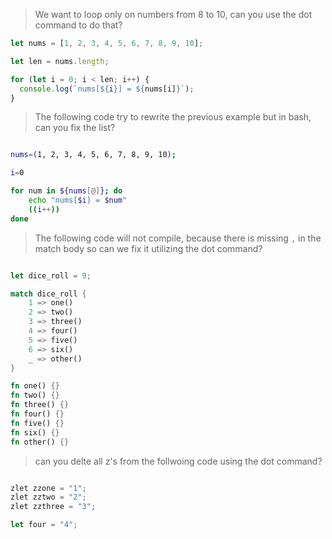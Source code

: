 > We want to loop only on numbers from 8 to 10, can you use the dot command to do that?

```js
let nums = [1, 2, 3, 4, 5, 6, 7, 8, 9, 10];

let len = nums.length;

for (let i = 0; i < len; i++) {
  console.log(`nums[${i}] = ${nums[i]}`);
}
```

> The following code try to rewrite the previous example but in bash, can you fix the list?

```bash

nums=(1, 2, 3, 4, 5, 6, 7, 8, 9, 10);

i=0

for num in ${nums[@]}; do
    echo "nums[$i] = $num"
    ((i++))
done

```

> The following code will not compile, because there is missing `,` in the match body so can we fix it utilizing the dot command?

```rs

let dice_roll = 9;

match dice_roll {
    1 => one()
    2 => two()
    3 => three()
    4 => four()
    5 => five()
    6 => six()
    _ => other()
}

fn one() {}
fn two() {}
fn three() {}
fn four() {}
fn five() {}
fn six() {}
fn other() {}

```

> can you delte all z's from the follwoing code using the dot command?

```js

zlet zzone = "1";
zlet zztwo = "2";
zlet zzthree = "3";

let four = "4";

```
